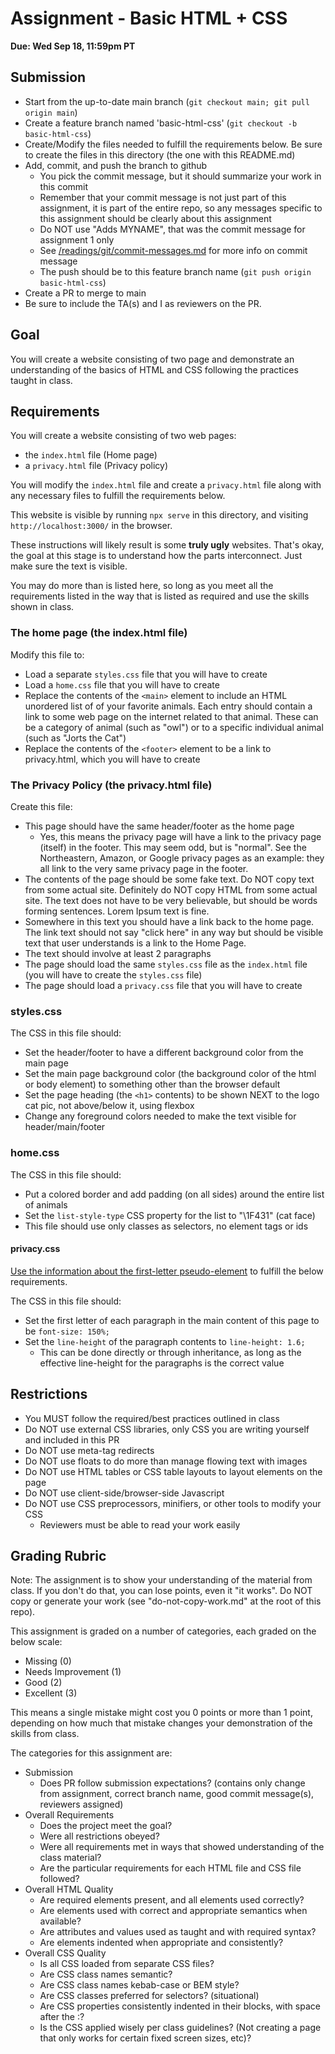 # Assignment - Basic HTML + CSS

**Due: Wed Sep 18, 11:59pm PT**

## Submission

* Start from the up-to-date main branch (`git checkout main; git pull origin main`)
* Create a feature branch named 'basic-html-css' (`git checkout -b basic-html-css`)
* Create/Modify the files needed to fulfill the requirements below.  Be sure to create the files in this directory (the one with this README.md)
* Add, commit, and push the branch to github
    - You pick the commit message, but it should summarize your work in this commit
    - Remember that your commit message is not just part of this assignment, it is part of the entire repo, so any messages specific to this assignment should be clearly about this assignment
    - Do NOT use "Adds MYNAME", that was the commit message for assignment 1 only
    - See [/readings/git/commit-messages.md](/readings/git/commit-messages.md) for more info on commit message
    - The push should be to this feature branch name (`git push origin basic-html-css`) 
* Create a PR to merge to main
* Be sure to include the TA(s) and I as reviewers on the PR.  

## Goal

You will create a website consisting of two page and demonstrate an understanding of the basics of HTML and CSS following the practices taught in class.

## Requirements

You will create a website consisting of two web pages:
- the `index.html` file (Home page)
- a `privacy.html` file (Privacy policy)

You will modify the `index.html` file and create a `privacy.html` file along with any necessary files to fulfill the requirements below.

This website is visible by running `npx serve` in this directory, and visiting `http://localhost:3000/` in the browser.

These instructions will likely result is some **truly ugly** websites. That's okay, the goal at this stage is to understand how the parts interconnect. Just make sure the text is visible.

You may do more than is listed here, so long as you meet all the requirements listed in the way that is listed as required and use the skills shown in class.

### The home page (the index.html file)

Modify this file to:
- Load a separate `styles.css` file that you will have to create
- Load a `home.css` file that you will have to create
- Replace the contents of the `<main>` element to include an HTML unordered list of of your favorite animals. Each entry should contain a link to some web page on the internet related to that animal. These can be a category of animal (such as "owl") or to a specific individual animal (such as "Jorts the Cat")
- Replace the contents of the `<footer>` element to be a link to privacy.html, which you will have to create

### The Privacy Policy (the privacy.html file)

Create this file:
- This page should have the same header/footer as the home page
  - Yes, this means the privacy page will have a link to the privacy page (itself) in the footer.  This may seem odd, but is "normal".  See the Northeastern, Amazon, or Google privacy pages as an example: they all link to the very same privacy page in the footer.
- The contents of the page should be some fake text.  Do NOT copy text from some actual site.  Definitely do NOT copy HTML from some actual site.  The text does not have to be very believable, but should be words forming sentences.  Lorem Ipsum text is fine. 
- Somewhere in this text you should have a link back to the home page.  The link text should not say "click here" in any way but should be visible text that user understands is a link to the Home Page.
- The text should involve at least 2 paragraphs
- The page should load the same `styles.css` file as the `index.html` file (you will have to create the `styles.css` file)
- The page should load a `privacy.css` file that you will have to create

### styles.css

The CSS in this file should:
- Set the header/footer to have a different background color from the main page
- Set the main page background color (the background color of the html or body element) to something other than the browser default
- Set the page heading (the `<h1>` contents) to be shown NEXT to the logo cat pic, not above/below it, using flexbox
- Change any foreground colors needed to make the text visible for header/main/footer

### home.css

The CSS in this file should:
- Put a colored border and add padding (on all sides) around the entire list of animals
- Set the `list-style-type` CSS property for the list to "\1F431" (cat face)
- This file should use only classes as selectors, no element tags or ids

#### privacy.css

[Use the information about the first-letter pseudo-element](https://developer.mozilla.org/en-US/docs/Web/CSS/::first-letter) to fulfill the below requirements.

The CSS in this file should:
- Set the first letter of each paragraph in the main content of this page to be `font-size: 150%;` 
- Set the `line-height` of the paragraph contents to `line-height: 1.6;`
    - This can be done directly or through inheritance, as long as the effective line-height for the paragraphs is the correct value

## Restrictions
* You MUST follow the required/best practices outlined in class
* Do NOT use external CSS libraries, only CSS you are writing yourself and included in this PR
* Do NOT use meta-tag redirects
* Do NOT use floats to do more than manage flowing text with images
* Do NOT use HTML tables or CSS table layouts to layout elements on the page
* Do NOT use client-side/browser-side Javascript
* Do NOT use CSS preprocessors, minifiers, or other tools to modify your CSS
  * Reviewers must be able to read your work easily

## Grading Rubric

Note: The assignment is to show your understanding of the material from class.  If you don't do that, you can lose points, even it "it works".  Do NOT copy or generate your work (see "do-not-copy-work.md" at the root of this repo).

This assignment is graded on a number of categories, each graded on the below scale:
- Missing (0)
- Needs Improvement (1)
- Good (2)
- Excellent (3)

This means a single mistake might cost you 0 points or more than 1 point, depending on how much that mistake changes your demonstration of the skills from class.

The categories for this assignment are:
- Submission
    - Does PR follow submission expectations?  (contains only change from assignment, correct branch name, good commit message(s), reviewers assigned)
- Overall Requirements
    - Does the project meet the goal?
    - Were all restrictions obeyed?
    - Were all requirements met in ways that showed understanding of the class material?
    - Are the particular requirements for each HTML file and CSS file followed?
- Overall HTML Quality
    - Are required elements present, and all elements used correctly?
    - Are elements used with correct and appropriate semantics when available?
    - Are attributes and values used as taught and with required syntax?
    - Are elements indented when appropriate and consistently?
- Overall CSS Quality
    - Is all CSS loaded from separate CSS files?
    - Are CSS class names semantic?
    - Are CSS class names kebab-case or BEM style?
    - Are CSS classes preferred for selectors? (situational)
    - Are CSS properties consistently indented in their blocks, with space after the :?
    - Is the CSS applied wisely per class guidelines? (Not creating a page that only works for certain fixed screen sizes, etc)?


